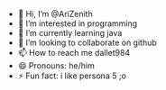 - 👋 Hi, I’m @AriZenith
- 👀 I’m interested in programming
- 🌱 I’m currently learning java
- 💞️ I’m looking to collaborate on github
- 📫 How to reach me dallet984
- 😄 Pronouns: he/him
- ⚡ Fun fact: i like persona 5 ;o

